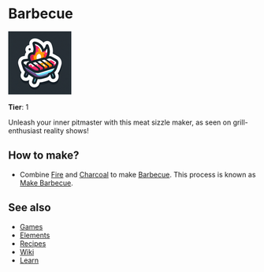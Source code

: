 # Barbecue

![](../images/item.barbecue.png)

**Tier**: 1

Unleash your inner pitmaster with this meat sizzle maker, as seen on grill-enthusiast reality shows!

## How to make?

* Combine [Fire](/wiki/elements/fire) and [Charcoal](/wiki/elements/charcoal) to make [Barbecue](/wiki/elements/barbecue). This process is known as [Make Barbecue](/wiki/recipes/make-barbecue).

## See also

* [Games](/wiki/games)
* [Elements](/wiki/elements)
* [Recipes](/wiki/recipes)
* [Wiki](/wiki/index)
* [Learn](/learn/index)